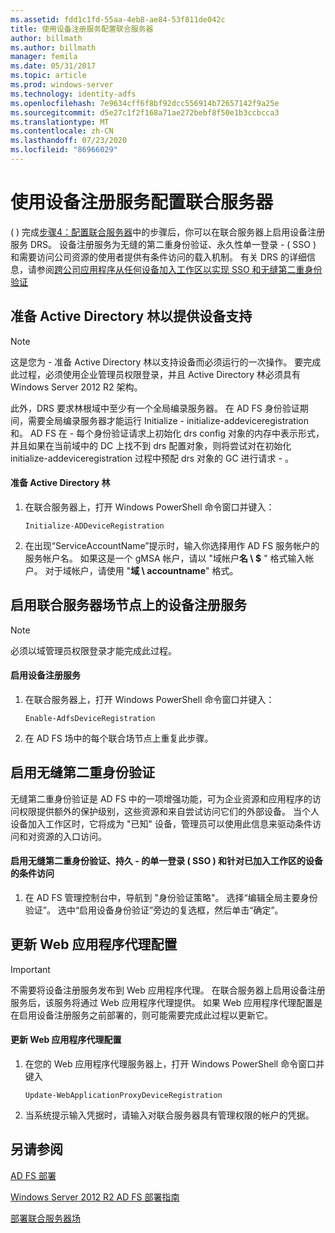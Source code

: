 ```yaml
---
ms.assetid: fdd1c1fd-55aa-4eb8-ae84-53f811de042c
title: 使用设备注册服务配置联合服务器
author: billmath
ms.author: billmath
manager: femila
ms.date: 05/31/2017
ms.topic: article
ms.prod: windows-server
ms.technology: identity-adfs
ms.openlocfilehash: 7e9634cff6f8bf92dcc556914b72657142f9a25e
ms.sourcegitcommit: d5e27c1f2f168a71ae272bebf8f50e1b3ccbcca3
ms.translationtype: MT
ms.contentlocale: zh-CN
ms.lasthandoff: 07/23/2020
ms.locfileid: "86966029"
---
```

# <a name="configure-a-federation-server-with-device-registration-service"></a>使用设备注册服务配置联合服务器

\( \) 完成[步骤4：配置联合服务器](/previous-versions/orphan-topics/ws.11/dn303424(v=ws.11))中的步骤后，你可以在联合服务器上启用设备注册服务 DRS。 设备注册服务为无缝的第二重身份验证、永久性单一登录 \- \( SSO \) 和需要访问公司资源的使用者提供有条件访问的载入机制。 有关 DRS 的详细信息，请参阅[跨公司应用程序从任何设备加入工作区以实现 SSO 和无缝第二重身份验证](../../ad-fs/operations/Join-to-Workplace-from-Any-Device-for-SSO-and-Seamless-Second-Factor-Authentication-Across-Company-Applications.md)  
  
## <a name="prepare-your-active-directory-forest-to-support-devices"></a>准备 Active Directory 林以提供设备支持  
  
> [!NOTE]  
> 这是您为 \- 准备 Active Directory 林以支持设备而必须运行的一次操作。 要完成此过程，必须使用企业管理员权限登录，并且 Active Directory 林必须具有 Windows Server 2012 R2 架构。  
>   
> 此外，DRS 要求林根域中至少有一个全局编录服务器。 在 AD FS 身份验证期间，需要全局编录服务器才能运行 Initialize \- initialize-addeviceregistration 和。 AD FS 在 \- 每个身份验证请求上初始化 drs config 对象的内存中表示形式，并且如果在当前域中的 DC 上找不到 drs 配置对象，则将尝试对在初始化 initialize-addeviceregistration 过程中预配 drs 对象的 GC 进行请求 \- 。  
  
#### <a name="to-prepare-the-active-directory-forest"></a>准备 Active Directory 林  
  
1.  在联合服务器上，打开 Windows PowerShell 命令窗口并键入：  
  
    ```  
    Initialize-ADDeviceRegistration  
    ```  
  
2.  在出现“ServiceAccountName”提示时，输入你选择用作 AD FS 服务帐户的服务帐户名。  如果这是一个 gMSA 帐户，请以 "域帐户**名 \\ $** " 格式输入帐户。 对于域帐户，请使用 "**域 \\ accountname**" 格式。  
  
## <a name="enable-device-registration-service-on-a-federation-server-farm-node"></a>启用联合服务器场节点上的设备注册服务  
  
> [!NOTE]  
> 必须以域管理员权限登录才能完成此过程。  
  
#### <a name="to-enable-device-registration-service"></a>启用设备注册服务  
  
1.  在联合服务器上，打开 Windows PowerShell 命令窗口并键入：  
  
    ```  
    Enable-AdfsDeviceRegistration  
    ```  
  
2.  在 AD FS 场中的每个联合场节点上重复此步骤。  
  
## <a name="enable-seamless-second-factor-authentication"></a>启用无缝第二重身份验证  
无缝第二重身份验证是 AD FS 中的一项增强功能，可为企业资源和应用程序的访问权限提供额外的保护级别，这些资源和来自尝试访问它们的外部设备。 当个人设备加入工作区时，它将成为 "已知" 设备，管理员可以使用此信息来驱动条件访问和对资源的入口访问。  
  
#### <a name="to-enable-seamless-second-factor-authentication-persistent-single-sign-on-sso-and-conditional-access-for-workplace-joined-devices"></a>启用无缝第二重身份验证、持久 \- 的单一登录 \( SSO \) 和针对已加入工作区的设备的条件访问  
  
1.  在 AD FS 管理控制台中，导航到 "身份验证策略"。 选择“编辑全局主要身份验证”。 选中“启用设备身份验证”旁边的复选框，然后单击“确定”。  
  
## <a name="update-the-web-application-proxy-configuration"></a>更新 Web 应用程序代理配置  
  
> [!IMPORTANT]  
> 不需要将设备注册服务发布到 Web 应用程序代理。  在联合服务器上启用设备注册服务后，该服务将通过 Web 应用程序代理提供。  如果 Web 应用程序代理配置是在启用设备注册服务之前部署的，则可能需要完成此过程以更新它。  
  
#### <a name="to-update-the-web-application-proxy-configuration"></a>更新 Web 应用程序代理配置  
  
1.  在您的 Web 应用程序代理服务器上，打开 Windows PowerShell 命令窗口并键入  
  
    ```  
    Update-WebApplicationProxyDeviceRegistration  
    ```  
  
2.  当系统提示输入凭据时，请输入对联合服务器具有管理权限的帐户的凭据。  
  
## <a name="see-also"></a>另请参阅 

[AD FS 部署](../../ad-fs/AD-FS-Deployment.md)  

[Windows Server 2012 R2 AD FS 部署指南](../../ad-fs/deployment/Windows-Server-2012-R2-AD-FS-Deployment-Guide.md)  
 
[部署联合服务器场](../../ad-fs/deployment/Deploying-a-Federation-Server-Farm.md)  
  
